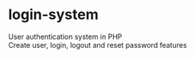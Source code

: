 # login-system
User authentication system in PHP  
Create user, login, logout and reset password features


